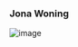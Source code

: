 ### Jona Woning 

![image](https://user-images.githubusercontent.com/30323293/176397372-fb6a4eb0-257a-4963-84d5-692de1f244ef.png)

